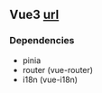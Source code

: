 ## Vue3 [url](https://cdn.statically.io/gh/olivmonnier/static/master/vue3/index.js)
### Dependencies
- pinia
- router (vue-router)
- i18n (vue-i18n)